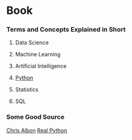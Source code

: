 # Book

### Terms and Concepts Explained in Short

1. Data Science

2. Machine Learning

3. Artificial Intelligence

4. [Python](https://docs.python.org/3/)

5. Statistics

6. SQL

### Some Good Source

[Chris Albon](https://chrisalbon.com/)
[Real Python](https://realpython.com/)




